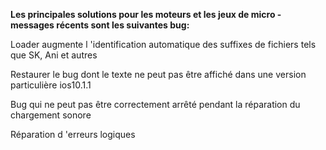**Les principales solutions pour les moteurs et les jeux de micro - messages récents sont les suivantes bug:**

Loader augmente l 'identification automatique des suffixes de fichiers tels que SK, Ani et autres

Restaurer le bug dont le texte ne peut pas être affiché dans une version particulière ios10.1.1

Bug qui ne peut pas être correctement arrêté pendant la réparation du chargement sonore

Réparation d 'erreurs logiques


